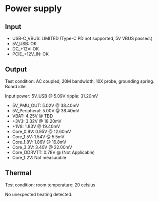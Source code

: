 # Power supply
## Input 
- USB-C_VBUS: LIMITED (Type-C PD not supported, 5V VBUS passed.)
- 5V_USB: OK
- DC_+12V: OK
- PCIE_+12V_IN: OK

## Output
Test condition: AC coupled, 20M bandwidth, 10X probe, grounding spring. Board idle.


Input power: 5V_USB @ 5.09V ripple: 31.20mV


- 5V_PMU_OUT: 5.02V @ 38.40mV
- 5V_Peripheral: 5.00V @ 38.40mV
- VBAT: 4.25V @ TBD
- +3V3: 3.32V @ 18.20mV
- +1V8: 1.83V @ 19.40mV
- Core_0.9V: 0.95V @ 12.60mV
- Core_1.5V: 1.54V @ 5.5mV
- Core_1.8V: 1.86V @ 16.8mV
- Core_3.3V: 3.40V @ 22.00mV
- Core_DDRVTT: 0.78V @ (Not Applicable)
- Core_1.2V: Not measurable

## Thermal
Test condition: room temperature: 20 celsius

No unexpected heating detected.
